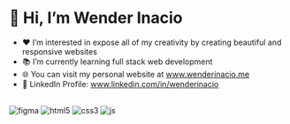 # 👋 Hi, I’m Wender Inacio
- ❤️ I’m interested in expose all of my creativity by creating beautiful and responsive websites
- 📚 I’m currently learning full stack web development
- 🌐 You can visit my personal website at www.wenderinacio.me
- 💼 LinkedIn Profile: www.linkedin.com/in/wenderinacio
  
##  

<div>
  <img align="center" alt="figma" src="https://img.shields.io/badge/figma-%23F24E1E.svg?style=for-the-badge&logo=figma&logoColor=white">
  <img align="center" alt="html5" src="https://img.shields.io/badge/HTML5-E34F26?style=for-the-badge&logo=html5&logoColor=white">
  <img align="center" alt="css3" src="https://img.shields.io/badge/CSS3-1572B6?style=for-the-badge&logo=css3&logoColor=white">
  <img align="center" alt="js" src="https://img.shields.io/badge/JavaScript-F7DF1E?style=for-the-badge&logo=javascript&logoColor=black">
</div>
  
<!---
wenderinacio/wenderinacio is a ✨ special ✨ repository because its `README.md` (this file) appears on your GitHub profile.
You can click the Preview link to take a look at your changes.
--->
